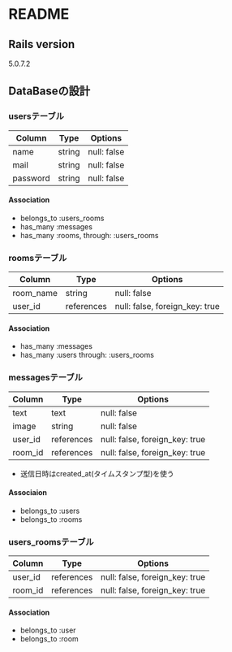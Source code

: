 # README

## Rails version
5.0.7.2

## DataBaseの設計

### usersテーブル

|Column|Type|Options|
|------|----|-------|
|name|string|null: false|
|mail|string|null: false|
|password|string|null: false|
#### Association
* belongs_to :users_rooms
* has_many :messages
* has_many :rooms, through: :users_rooms

### roomsテーブル

|Column|Type|Options|
|------|----|-------|
|room_name|string|null: false|
|user_id|references|null: false, foreign_key: true|
#### Association
* has_many :messages
* has_many :users through: :users_rooms

### messagesテーブル

|Column|Type|Options|
|------|----|-------|
|text|text|null: false|
|image|string|null: false|
|user_id|references|null: false, foreign_key: true|
|room_id|references|null: false, foreign_key: true|
* 送信日時はcreated_at(タイムスタンプ型)を使う
#### Associaion
* belongs_to :users
* belongs_to :rooms

### users_roomsテーブル

Column|Type|Options|
|------|----|-------|
|user_id|references|null: false, foreign_key: true|
|room_id|references|null: false, foreign_key: true|
#### Association
* belongs_to :user
* belongs_to :room